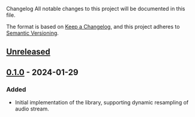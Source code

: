  Changelog
All notable changes to this project will be documented in this file.

The format is based on [Keep a Changelog](https://keepachangelog.com/en/1.0.0/),
and this project adheres to [Semantic Versioning](https://semver.org/spec/v2.0.0.html).

## [Unreleased]
## [0.1.0] - 2024-01-29
### Added
- Initial implementation of the library, supporting dynamic resampling of audio stream.

[Unreleased]: https://github.com/Amjad50/dynwave/compare/v0.1.0...HEAD
[0.1.0]: https://github.com/Amjad50/dynwave/compare/0b4d33e...v0.1.0

[SFML]: https://www.sfml-dev.org/
